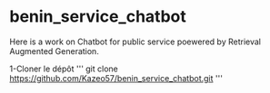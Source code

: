 # benin_service_chatbot
Here is  a work on Chatbot for public service poewered by Retrieval Augmented Generation.

1-Cloner le dépôt 
'''
git clone https://github.com/Kazeo57/benin_service_chatbot.git
'''
